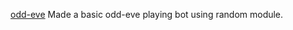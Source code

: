 [odd-eve](https://user-images.githubusercontent.com/113202968/192489516-3a2af718-b170-4321-be1b-316d1a9e40a0.gif)
Made a basic odd-eve playing bot using random module.
